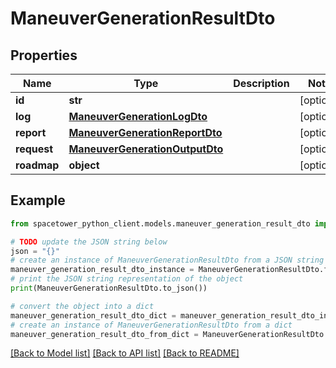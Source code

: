 # ManeuverGenerationResultDto


## Properties

Name | Type | Description | Notes
------------ | ------------- | ------------- | -------------
**id** | **str** |  | [optional] 
**log** | [**ManeuverGenerationLogDto**](ManeuverGenerationLogDto.md) |  | [optional] 
**report** | [**ManeuverGenerationReportDto**](ManeuverGenerationReportDto.md) |  | [optional] 
**request** | [**ManeuverGenerationOutputDto**](ManeuverGenerationOutputDto.md) |  | [optional] 
**roadmap** | **object** |  | [optional] 

## Example

```python
from spacetower_python_client.models.maneuver_generation_result_dto import ManeuverGenerationResultDto

# TODO update the JSON string below
json = "{}"
# create an instance of ManeuverGenerationResultDto from a JSON string
maneuver_generation_result_dto_instance = ManeuverGenerationResultDto.from_json(json)
# print the JSON string representation of the object
print(ManeuverGenerationResultDto.to_json())

# convert the object into a dict
maneuver_generation_result_dto_dict = maneuver_generation_result_dto_instance.to_dict()
# create an instance of ManeuverGenerationResultDto from a dict
maneuver_generation_result_dto_from_dict = ManeuverGenerationResultDto.from_dict(maneuver_generation_result_dto_dict)
```
[[Back to Model list]](../README.md#documentation-for-models) [[Back to API list]](../README.md#documentation-for-api-endpoints) [[Back to README]](../README.md)


